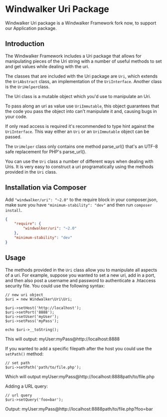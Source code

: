 # Windwalker Uri Package

Windwalker Uri package is a Windwalker Framework fork now, to support our Application package.

## Introduction

The Windwalker Framework includes a Uri package that allows for manipulating pieces of the Uri string with a number of useful methods to set and get values while dealing with the uri.

The classes that are included with the Uri package are `Uri`, which extends the `UriAbstract` class, an implementation of the `UriInterface`. Another class is the `UriHelper`class.

The Uri class is a mutable object which you'd use to manipulate an Uri.

To pass along an uri as value use `UriImmutable`, this object guarantees that the code you pass the object into can't manipulate it and, causing bugs in your code.

If only read access is required it's recommended to type hint against the `UriInterface`. This way either an `Uri` or an `UriImmutable` object can be passed.

The `UriHelper` class only contains one method parse_url() that's an UTF-8 safe replacement for PHP's parse_url().

You can use the `Uri` class a number of different ways when dealing with Uris. It is very easy to construct a uri programatically using the methods provided in the `Uri` class.

## Installation via Composer

Add `"windwalker/uri": "~2.0"` to the require block in your composer.json, make sure you have `"minimum-stability": "dev"` and then run `composer install`.

```json
{
	"require": {
		"windwalker/uri": "~2.0"
	},
	"minimum-stability": "dev"
}
```

## Usage

The methods provided in the `Uri` class allow you to manipulate all aspects of a uri. For example, suppose you wanted to set a new uri, add in a port, and then also post a username and password to authenticate a .htaccess security file. You could use the following syntax:

```
// new uri object
$uri = new Windwalker\Uri\Uri;

$uri->setHost('http://localhost');
$uri->setPort('8888');
$uri->setUser('myUser');
$uri->setPass('myPass');

echo $uri->__toString();
```
This will output:
   myUser:myPass@http://localhost:8888

If you wanted to add a specific filepath after the host you could use the `setPath()` method:

```
// set path
$uri->setPath('path/to/file.php');
```

Which will output
   myUser:myPass@http://localhost:8888path/to/file.php

Adding a URL query:
```
// url query
$uri->setQuery('foo=bar');
```

Output:
   myUser:myPass@http://localhost:8888path/to/file.php?foo=bar

